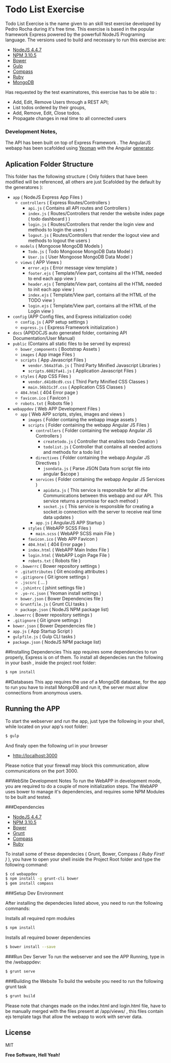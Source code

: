 # Todo List Exercise


Todo List Exercise is the name given to an skill test exercise developed by Pedro Rocha during it's free time.
This exercise is based in the popular framework Express powered by the powerfull NodeJS Programing language. The versions used to build and necessary to run this exercise are:

  - [NodeJS 4.4.7][nodejs]
  - [NPM 3.10.5][npm]
  - [Bower][bower]
  - [Gulp][gulp]
  - [Compass][compass]
  - [Ruby][ruby]
  - [MongoDB][mongo]

Has requested by the test examinatores, this exercise has to be able to :

  - Add, Edit, Remove Users through a REST API;
  - List todos ordered by their groups,
  - Add, Remove, Edit, Close todos.
  - Propagate changes in real time to all connected users


### Development Notes,
The API has been built on top of Express Framework .
The AngularJS webapp has been scafolded using [Yeoman][yo] with the Angular [generator][yoangular].



## Aplication Folder Structure

This folder has the following structure ( Only folders that have been modified will be referenced, all others are just Scafolded by the default by the generatores ):
  - `app` ( NodeJS Express App Files )
    -  `controllers` ( Express Routes/Controllers )
        -  `api.js` ( Contains all API routes and Controllers )
        -  `index.js` ( Routes/Controllers that render the website index page ( todo dashboard ) )
        -  `login.js` ( Routes/Controllers that render the login view and methods to login the users )
        -  `logout.js` ( Routes/Controllers that render the logout view and methods to logout the users )
    -  `models` ( Mongoose MongoDB Models )
        -  `Todo.js` ( Todo Mongoose MongoDB Data Model  )
        -  `User.js` ( User Mongoose MongoDB Data Model  )
    -  `views` ( APP Views )
        -  `error.ejs` ( Error message view template  )
        -  `footer.ejs` ( Template/View part, contains all the HTML needed to end each app view )
        -  `header.ejs` ( Template/View part, contains all the HTML needed to init each app view )
        -  `index.ejs` (  Template/View part, contains all the HTML of the TODO view )
        -  `login.ejs` (  Template/View part, contains all the HTML of the Login view )
 - `config` (APP Config files, and Express initialization code)
    -  `config.js` ( APP setup settings )
    -  `express.js` ( Express Framework initialization )
 - `docs` (APIDOCJS auto generated folder, containing API Documentation/User Manual)
 - `public` (Contains all static files to be served by express)
    -  `bower_components` ( Bootstrap Assets )
    -  `images` ( App image Files )
    -  `scripts` ( App Javascript Files )
        -  `vendor.564a3fab.js` ( Third Party Minified Javascript Libraries )
        -  `scripts.6082fa41.js` ( Application Javascript Files )
    -  `styles` ( App CSS Files )
        -  `vendor.d41d8cd9.css` ( Third Party Minified CSS Classes )
        -  `main.56b31c3f.css` ( Application CSS Classes )
    -  `404.html` ( 404 Error page )
    -  `favicon.ico` ( Favicon )
    -  `robots.txt` ( Robots file )
 - `webappdev` ( Web APP Development Files )
    -  `app` ( Web APP scripts, styles, images and views )
        -  `images` ( Folder containg the webapp image assets )
        -  `scripts` ( Folder containing the webapp Angular JS Files )
            -  `controllers` ( Folder containing the webapp Angular JS Controllers )
                -  `createtodo.js` ( Controller that enables todo Creation )
                -  `todolist.js` ( Controller that contains all needed actions and methods for a todo list )
            -  `directives` ( Folder containing the webapp Angular JS Directives )
                -  `jsondata.js` ( Parse JSON Data from script file into angular $scope  )
            -  `services` ( Folder containing the webapp Angular JS Services )
                -  `apidata.js` ( This service is responsible for all the Communications between this webapp and our API. This service returns a promisse for each method )
                -  `socket.js` ( This service is responsible for creating a socket.io connection with the server to receive real time data updates )
            -  `app.js` ( AngularJS APP Startup   )
        -  `styles` ( WebAPP SCSS Files )
            -  `main.scss` ( WebAPP SCSS main File )
        -  `favicon.ico` ( Web APP Favicon )
        -  `404.html` ( 404 Error page )
        -  `index.html` ( WebAPP Main Index File )
        -  `login.html` ( WebAPP Login Page File )
        -  `robots.txt` ( Robots file )
    -  `.bowerrc` ( Bower repository settings )
    -  `.gitattributes` ( Git encoding attributes )
    -  `.gitignore` ( Git ignore settings )
    -  `.jscsrc` ( ... )
    -  `.jshintrc` ( jshint settings file )
    -  `.yo-rc.json` ( Yeoman install settings )
    -  `bower.json` ( Bower Dependencies file )
    -  `Gruntfile.js` ( Grunt CLI tasks )
    -  `package.json` ( NodeJS NPM package list)
 -  `.bowerrc` ( Bower repository settings )
 -  `.gitignore` ( Git ignore settings )
 -  `bower.json` ( Bower Dependencies file )
 -  `app.js` ( App Startup Script )
 -  `gulpfile.js` ( Gulp CLI tasks )
 -  `package.json` ( NodeJS NPM package list)

##Installing Dependencies
This app requires some dependencies to run properly, Express is on of them.
To install all dependecies run the following in your bash , inside the project root folder:


```sh
$ npm install
```



##Databases
This app requires the use of a MongoDB database, for the app to run you have to install MongoDB and run it, the server must allow connections from anonymous users.



## Running the APP

To start the webserver and run the app, just type the following in your shell, while located on your app's root folder:

```sh
$ gulp
```

And finaly open the following url in your browser

 - [http://localhost:3000][localhost]

Please notice that your firewall may block this communication, allow communications on the port 3000.


##WebSite Development Notes
To run the WebAPP in development mode, you are required to do a couple of more initialization steps.
The WebAPP uses bower to manage it's dependencies, and requires some NPM Modules to be built and tested.

###Dependencies

  - [NodeJS 4.4.7][nodejs]
  - [NPM 3.10.5][npm]
  - [Bower][bower]
  - [Grunt][grunt]
  - [Compass][compass]
  - [Ruby][ruby]

To install some of these dependecies ( Grunt, Bower, Compass *( Ruby First! )* ), you have to open your shell inside the Project Root folder and type the following command:


```sh
$ cd webappdev
$ npm install -g grunt-cli bower
$ gem install compass

```

###Setup Dev Environment

After installing the dependecies listed above, you need to run the following commands:

Installs all required npm modules

```sh
$ npm install
```

Installs all required bower dependencies

```sh
$ bower install --save
```

###Run Dev Server
To run the webserver and see the APP Running, type in the <Project Root>/webappdev:

```sh
$ grunt serve
```

###Building the Website
To build the website you need to run the following grunt task

```sh
$ grunt build
```

Please note that changes made on the index.html and login.html file, have to be manually merged with the files present at <ProjectRoot>/app/views/ , this files contain ejs template tags that allow the webapp to work with server data.







License
----

MIT


**Free Software, Hell Yeah!**

[//]: # (These are reference links used in the body of this note and get stripped out when the markdown processor does its job. There is no need to format nicely because it shouldn't be seen. Thanks SO - http://stackoverflow.com/questions/4823468/store-comments-in-markdown-syntax)


   [mongo]: <https://www.mongodb.com/>
   [yo]: <http://yeoman.io>
   [yoangular]: <https://github.com/yeoman/generator-angular#readme>
   [localhost]: <http://localhost:3000>
   [nodejs]: <https://nodejs.org/en/>
   [npm]: <https://www.npmjs.com/>
   [bower]: <https://bower.io/>
   [gulp]: <http://gulpjs.com/>
   [grunt]: <http://gruntjs.com/>
   [compass]: <https://rubygems.org/gems/compass/versions/1.0.3>
   [ruby]: <http://rubyinstaller.org/downloads/>
